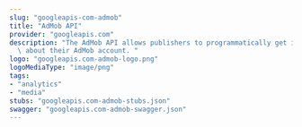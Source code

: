 ```yaml
---
slug: "googleapis-com-admob"
title: "AdMob API"
provider: "googleapis.com"
description: "The AdMob API allows publishers to programmatically get information\
  \ about their AdMob account. "
logo: "googleapis.com-admob-logo.png"
logoMediaType: "image/png"
tags:
- "analytics"
- "media"
stubs: "googleapis.com-admob-stubs.json"
swagger: "googleapis.com-admob-swagger.json"
---
```

